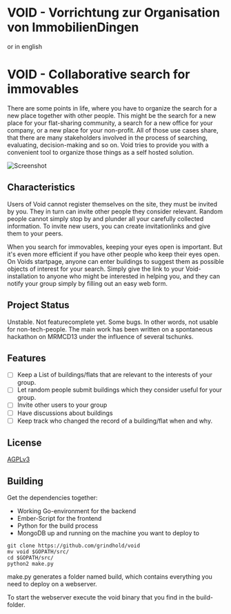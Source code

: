# VOID - Vorrichtung zur Organisation von ImmobilienDingen

or in english

# VOID - Collaborative search for immovables

There are some points in life, where you have to organize the search for a new place together
with other people. This might be the search for a new place for your flat-sharing community,
a search for a new office for your company, or a new place for your non-profit. All of those
use cases share, that there are many stakeholders involved in the process of searching,
evaluating, decision-making and so on. Void tries to provide you with a convenient tool to
organize those things as a self hosted solution.

![Screenshot](https://i.imgur.com/2bTfcJ7.png)

## Characteristics

Users of Void cannot register themselves on the site, they must be invited by you. They in turn
can invite other people they consider relevant. Random people cannot simply stop by and
plunder all your carefully collected information.
To invite new users, you can create invitationlinks and give them to your peers.

When you search for immovables, keeping your eyes open is important. But it's even more
efficient if you have other people who keep their eyes open. On Voids startpage, anyone
can enter buildings to suggest them as possible objects of interest for your search.
Simply give the link to your Void-installation to anyone who might be interested in helping
you, and they can notify your group simply by filling out an easy web form.

## Project Status

Unstable. Not featurecomplete yet. Some bugs. In other words, not usable for non-tech-people.
The main work has been written on a spontaneous hackathon on MRMCD13 under the
influence of several tschunks.

## Features

 * [ ] Keep a List of buildings/flats that are relevant to the interests of your group.
 * [ ] Let random people submit buildings which they consider useful for your group.
 * [ ] Invite other users to your group
 * [ ] Have discussions about buildings
 * [ ] Keep track who changed the record of a building/flat when and why.

## License

[AGPLv3](https://www.gnu.org/licenses/agpl.html )

## Building

Get the dependencies together:
 * Working Go-environment for the backend
 * Ember-Script for the frontend
 * Python for the build process
 * MongoDB up and running on the machine you want to deploy to

```shell
git clone https://github.com/grindhold/void
mv void $GOPATH/src/
cd $GOPATH/src/
python2 make.py
```

make.py generates a folder named build, which contains everything you need to deploy on a
webserver.

To start the webserver execute the void binary that you find in the build-folder.
